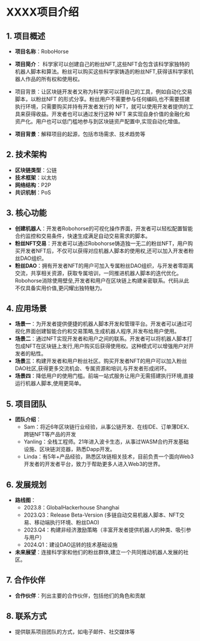 # XXXX项目介绍

## 1. 项目概述
- **项目名称**：RoboHorse
- **项目简介**：
科学家可以创建自己的粉丝NFT,这些NFT会包含该科学家独特的机器人脚本和算法。粉丝可以购买这些科学家铸造的粉丝NFT,获得该科学家机器人作品的所有权和使用权。
- 项目背景：让区块链开发者又称为科学家可以将自己的工具，例如自动化交易脚本，以粉丝NFT 的形式分享。粉丝用户不需要参与任何编码,也不需要搭建执行环境，只需要购买并持有开发者发行的 NFT，就可以使用开发者提供的工具来获得收益。开发者也可以通过发行这种 NFT 来实现自身价值的金融化和资产化。用户也可以低门槛地参与到区块链资产配置中,实现自动化增值。

- **项目背景**：解释项目的起源，包括市场需求、技术趋势等

## 2. 技术架构
- **区块链类型**：公链
- **技术框架**：以太坊
- **网络结构**：P2P
- **共识机制**：PoS

## 3. 核心功能
- **创建机器人**：开发者Robohorse的可视化操作界面，开发者可以轻松配置智能合约监控和交易条件，快速生成满足自动交易需求的脚本。
- **粉丝NFT交易**：开发者可以通过Robohorse铸造独一无二的粉丝NFT，用户购买开发者NFT后，不仅可以获得对应机器人脚本的使用权,还可以加入开发者粉丝DAO组织。
- **粉丝DAO**：拥有开发者NFT的用户可加入专属粉丝DAO组织，与开发者零距离交流，共享相关资源，获取专属培训，一同推进机器人脚本的迭代优化。Robohorse消除使用壁垒,开发者和用户在区块链上构建亲密联系。代码从此不仅具备实用价值,更闪耀出独特魅力。

## 4. 应用场景
- **场景一**：为开发者提供便捷的机器人脚本开发和管理平台。开发者可以通过可视化界面创建智能合约和交易策略,生成机器人程序,并发布给用户使用。
- **场景二**：通过NFT实现开发者和用户之间的联系。开发者可以将机器人脚本打包成NFT在区块链上发行,用户购买后获得使用权。这种模式可以增强用户对开发者的粘性。
- **场景三**：构建开发者和用户粉丝社区。购买开发者NFT的用户可以加入粉丝DAO社区,获得更多交流机会、专属资源和培训,与开发者形成闭环。
- **场景四**：降低用户的使用门槛。前端一站式服务让用户无需搭建执行环境,直接运行机器人脚本,使用更简单。

## 5. 项目团队
- **团队介绍**：
  - Sam：将近6年区块链行业经验，从事公链开发、在线IDE、订单薄DEX、跨链NFT等产品的开发
  - Yanling：全栈工程师。21年进入波卡生态，从事过WASM合约开发基础设施、区块链浏览器，熟悉Dapp开发。
  - Linda：有5年+产品经验，熟悉区块链相关技术，目前负责一个面向Web3开发者的开发者平台，致力于帮助更多人进入Web3的世界。

## 6. 发展规划
- **路线图**：
  - 2023.8：GlobalHackerhouse Shanghai
  - 2023.Q3：Release Beta-Version (多链自动交易机器人脚本、NFT交易、移动端执行环境、粉丝DAO)
  - 2023.Q4：构建非经济激励策略（丰富开发者提供机器人的种类、吸引参与用户）
  - 2024.Q1：建设DAO运转的技术基础设施
- **未来展望**：连接科学家和他们的粉丝群体,建立一个共同推动机器人发展的社区。

## 7. 合作伙伴
- **合作伙伴**：列出主要的合作伙伴，包括他们的角色和贡献

## 8. 联系方式
- 提供联系项目团队的方式，如电子邮件、社交媒体等

